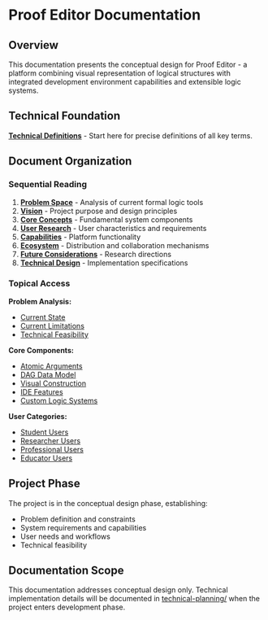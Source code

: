 # Proof Editor Documentation

## Overview

This documentation presents the conceptual design for Proof Editor - a platform combining visual representation of logical structures with integrated development environment capabilities and extensible logic systems.

## Technical Foundation

**[Technical Definitions](technical-definitions.md)** - Start here for precise definitions of all key terms.

## Document Organization

### Sequential Reading

1. **[Problem Space](01-problem-space/README.md)** - Analysis of current formal logic tools
2. **[Vision](02-vision/README.md)** - Project purpose and design principles
3. **[Core Concepts](03-concepts/README.md)** - Fundamental system components
4. **[User Research](04-users/README.md)** - User characteristics and requirements
5. **[Capabilities](05-capabilities/README.md)** - Platform functionality
6. **[Ecosystem](06-ecosystem/README.md)** - Distribution and collaboration mechanisms
7. **[Future Considerations](07-future/README.md)** - Research directions
8. **[Technical Design](08-technical-design/README.md)** - Implementation specifications

### Topical Access

**Problem Analysis:**
- [Current State](01-problem-space/current-state.md)
- [Current Limitations](01-problem-space/current-limitations.md)
- [Technical Feasibility](01-problem-space/technical-feasibility.md)

**Core Components:**
- [Atomic Arguments](03-concepts/atomic-arguments.md)
- [DAG Data Model](08-technical-design/dag-data-model.md)
- [Visual Construction](05-capabilities/visual-proof.md)
- [IDE Features](05-capabilities/ide-features.md)
- [Custom Logic Systems](06-ecosystem/custom-logic.md)

**User Categories:**
- [Student Users](04-users/student-users.md)
- [Researcher Users](04-users/researcher.md)
- [Professional Users](04-users/professional.md)
- [Educator Users](04-users/educator.md)

## Project Phase

The project is in the conceptual design phase, establishing:
- Problem definition and constraints
- System requirements and capabilities
- User needs and workflows
- Technical feasibility

## Documentation Scope

This documentation addresses conceptual design only. Technical implementation details will be documented in [technical-planning/](../technical-planning/README.md) when the project enters development phase.